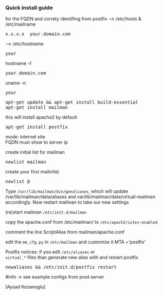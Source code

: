 ### Quick install guide


for the FQDN and correty identifing from postfix 
--> /etc/hosts & /etc/mailname
<pre>x.x.x.x  your.domain.com</pre>

--> /etc/hostname
<pre>your</pre>

hostname -f
<pre>your.domain.com</pre>

uname -n
<pre>your</pre>

<pre>
apt-get update && apt-get install build-essential
apt-get install mailman
</pre>

this will install apache2 by default

<pre>apt-get install postfix</pre>

mode: internet site   
FQDN must show to server ip

create initial list for mailman
<pre>newlist mailman</pre>

create your first mailinlist
<pre>newlist <list_name>@<my.domain1.com></pre>

Type <code>/usr/lib/mailman/bin/genaliases</code>, which will update /var/lib/mailman/data/aliases and var/lib/mailman/data/virtual-mailman accordingly. Now restart mailman to take our new settings

(re)start mailman <code>/etc/init.d/mailman</code>

copy the apache.conf from /etc/mailman/ to <code>/etc/apach2/sites-enabled</code>

comment the line ScriptAlias from mailman/apache.conf

edit the <code>mm_cfg.py</code> in <code>/etc/mailman</code>  and customize it
MTA ='postfix'

Postfix notices:
if you edit <code>/etc/aliases</code> or<code> virtual_*</code> files than generate new alias with and restart postfix
<pre>newaliases && /etc/init.d/postfix restart</pre>   


#info -> see example configs from prod server



[Aysad Kozanoglu]
